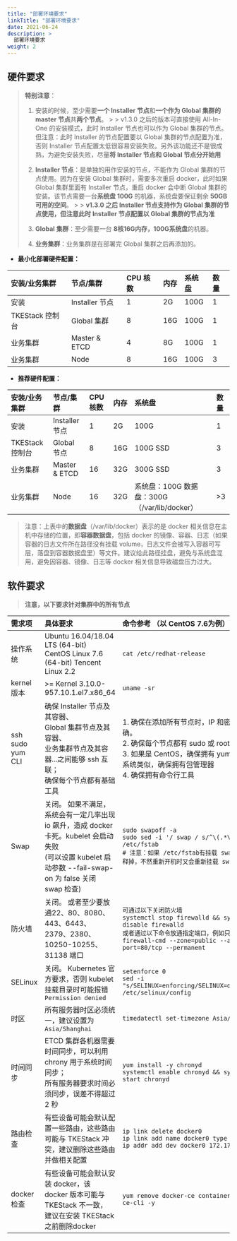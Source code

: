 ```yaml
---
title: "部署环境要求"
linkTitle: "部署环境要求"
date: 2021-06-24
description: >
  部署环境要求
weight: 2
---
```


## 硬件要求

> **特别注意**：
>
> 1. 安装的时候，至少需要**一个 Installer 节点**和**一个作为 Global 集群的 master 节点**共**两个节点**。
     >
     >    v1.3.0 之后的版本可直接使用 All-In-One 的安装模式，此时 Installer 节点也可以作为 Global 集群的节点。但注意：此时 Installer 的节点配置要以 Global 集群的节点配置为准，否则 Installer 节点配置太低很容易安装失败。另外该功能还不是很成熟，为避免安装失败，尽量**将 Installer 节点和 Global 节点分开始用**
>
> 2. **Installer 节点**：是单独的用作安装的节点，不能作为 Global 集群的节点使用。因为在安装 Global 集群时，需要多次重启 docker，此时如果 Global 集群里面有 Installer 节点，重启 docker 会中断 Global 集群的安装。该节点需要一台**系统盘 100G** 的机器，系统盘要保证剩余 **50GB 可用的空间**。
     >
     >    **v1.3.0 之后 Installer 节点支持作为 Global 集群的节点使用，但注意此时 Installer 节点配置以 Global 集群的节点为准**
>
> 3. **Global 集群**：至少需要一台 **8核16G内存，100G系统盘**的机器。
> 4. **业务集群**：业务集群是在部署完 Global 集群之后再添加的。

* **最小化部署硬件配置：**

| **安装/业务集群** | **节点/集群**  | **CPU 核数** | **内存** | **系统盘** | **数量** |
| :---------------- | :------------- | :----------- | :------- | :--------- | :------- |
| 安装              | Installer 节点 | 1            | 2G       | 100G       | 1        |
| TKEStack 控制台   | Global 集群    | 8            | 16G      | 100G       | 1        |
| 业务集群          | Master & ETCD  | 4            | 8G       | 100G       | 1        |
| 业务集群          | Node           | 8            | 16G      | 100G       | 3        |

* **推荐硬件配置：**

| **安装/业务集群** | **节点/集群**  | **CPU 核数** | **内存** | **系统盘**                                    | **数量** |
| :---------------- | :------------- | :----------- | :------- | :-------------------------------------------- | :------- |
| 安装              | Installer 节点 | 1            | 2G       | 100G                                          | 1        |
| TKEStack 控制台   | Global 节点    | 8            | 16G      | 100G SSD                                      | 3        |
| 业务集群          | Master & ETCD  | 16           | 32G      | 300G SSD                                      | 3        |
| 业务集群          | Node           | 16           | 32G      | 系统盘：100G 数据盘：300G （/var/lib/docker） | &gt;3    |

> 注意：上表中的**数据盘**（/var/lib/docker）表示的是 docker 相关信息在主机中存储的位置，即**容器数据盘**，包括 docker 的镜像、容器、日志（如果容器的日志文件所在路径没有挂载 volume，日志文件会被写入容器可写层，落盘到容器数据盘里）等文件。建议给此路径挂盘，避免与系统盘混用，避免因容器、镜像、日志等 docker 相关信息导致磁盘压力过大。

## 软件要求

> **注意，以下要求针对集群中的所有节点**

| 需求项           | 具体要求                                                                                                                                                  | 命令参考 （以 CentOS 7.6为例）                                                                                                                                                               |
| :--------------- | :-------------------------------------------------------------------------------------------------------------------------------------------------------- | :------------------------------------------------------------------------------------------------------------------------------------------------------------------------------------------- |
| 操作系统         | Ubuntu 16.04/18.04 LTS \(64-bit\)<br>CentOS Linux 7.6 \(64-bit\) Tencent Linux 2.2                                                                          | `cat /etc/redhat-release`                                                                                                                                                                    |
| kernel 版本      | &gt;= Kernel 3.10.0-957.10.1.el7.x86\_64                                                                                                                  | `uname -sr`                                                                                                                                                                                  |
| ssh sudo yum CLI | 确保  Installer 节点及其容器、<br> Global 集群节点及其容器、 <br>业务集群节点及其容器...之间能够 ssh 互联； <br>确保每个节点都有基础工具                              | 1. 确保在添加所有节点时，IP 和密码输入正确。<br>2. 确保每个节点都有 sudo 或 root 权限<br>3. 如果是 CentOS，确保拥有 yum；其他操作系统类似，确保拥有包管理器<br>4. 确保拥有命令行工具      |
| Swap             | 关闭。 如果不满足，系统会有一定几率出现 io 飙升，造成 docker 卡死。kubelet 会启动失败<br>(可以设置 kubelet 启动参数 --fail-swap-on 为 false 关闭 swap 检查) | `sudo swapoff -a` <br>`sudo sed -i '/ swap / s/^\(.*\)$/#\1/g' /etc/fstab`<br> `# 注意：如果 /etc/fstab有挂载 swap，必须要注释掉，不然重新开机时又会重新挂载 swap`                                   |
| 防火墙           | 关闭。 或者至少要放通22、80、8080、443、6443、2379、2380、10250-10255、31138 端口                                                                         | `可通过以下关闭防火墙`<br> `systemctl stop firewalld && systemctl disable firewalld` <br>`或者通过以下命令放通指定端口，例如只放通80端口` `firewall-cmd --zone=public --add-port=80/tcp --permanent` |
| SELinux          | 关闭。 Kubernetes 官方要求，否则 kubelet 挂载目录时可能报错 `Permission denied`                                                                           | `setenforce 0` <br> `sed -i "s/SELINUX=enforcing/SELINUX=disabled/g" /etc/selinux/config`                                                                                                        |
| 时区             | 所有服务器时区必须统一，建议设置为 `Asia/Shanghai`                                                                                                        | `timedatectl set-timezone Asia/Shanghai`                                                                                                                                                     |
| 时间同步         | ETCD 集群各机器需要时间同步，可以利用 chrony 用于系统时间同步；<br>所有服务器要求时间必须同步，误差不得超过 2 秒                                              | `yum install -y chronyd` <br> `systemctl enable chronyd && systemctl start chronyd`                                                                                                              |
| 路由检查         | 有些设备可能会默认配置一些路由，这些路由可能与 TKEStack 冲突，建议删除这些路由并做相关配置                                                                | `ip link delete docker0` <br>`ip link add name docker0 type bridge` <br>`ip addr add dev docker0 172.17.0.1/16`                                                                                      |
| docker 检查      | 有些设备可能会默认安装 docker，该 docker 版本可能与 TKEStack 不一致，<br>建议在安装 TKEStack 之前删除docker                                                   | `yum remove docker-ce containerd docker-ce-cli -y`                                                                                                                                           |

